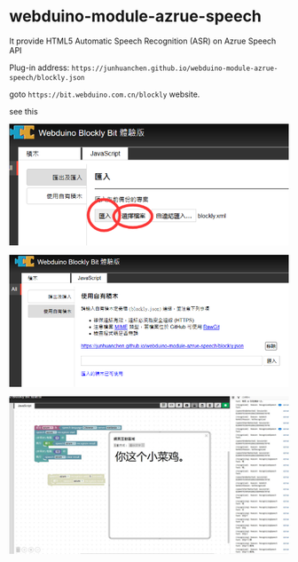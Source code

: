 # webduino-module-azrue-speech
It provide HTML5 Automatic Speech Recognition (ASR) on Azrue Speech API 

Plug-in address: `https://junhuanchen.github.io/webduino-module-azrue-speech/blockly.json`

goto `https://bit.webduino.com.cn/blockly` website.

see this

![how_to_load](how_to_load.png)

![how_to_use](how_to_use.png)

![demo](demo.jpg)
